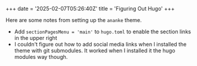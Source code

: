 +++
date = '2025-02-07T05:26:40Z'
title = 'Figuring Out Hugo'
+++

Here are some notes from setting up the `ananke` theme.

- Add `sectionPagesMenu = 'main'` to `hugo.toml` to enable the section links in the upper right
- I couldn't figure out how to add social media links when I installed the theme with git submodules. It worked when I installed it the hugo modules way though.
